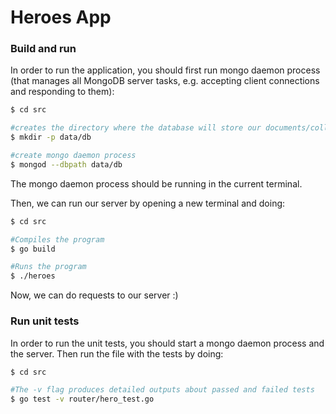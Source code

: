 # Heroes App

### Build and run

In order to run the application, you should first run mongo daemon process 
(that manages all MongoDB server tasks, e.g. accepting client connections and responding to them):

```bash
$ cd src

#creates the directory where the database will store our documents/collections
$ mkdir -p data/db

#create mongo daemon process
$ mongod --dbpath data/db
```
The mongo daemon process should be running in the current terminal.

Then, we can run our server by opening a new terminal and doing:
```bash
$ cd src

#Compiles the program
$ go build

#Runs the program
$ ./heroes
```

Now, we can do requests to our server :)

### Run unit tests
In order to run the unit tests, you should start a mongo daemon process and the server. Then run the file with the tests by doing:
```bash
$ cd src

#The -v flag produces detailed outputs about passed and failed tests
$ go test -v router/hero_test.go
```